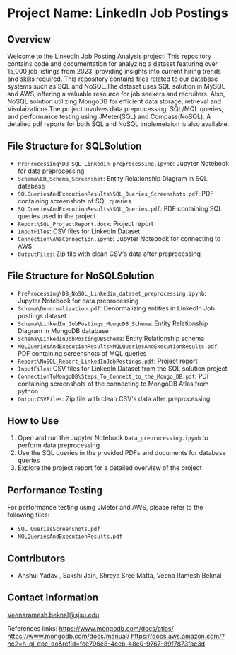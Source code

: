 # Project Name: LinkedIn Job Postings

## Overview
Welcome to the LinkedIn Job Posting Analysis project! This repository contains code and documentation for analyzing a dataset featuring over 15,000 job listings from 2023, providing insights into current hiring trends and skills required. This repository contains files related to our database systems such as SQL and NoSQL.The dataset uses SQL solution in MySQL and AWS, offering a valuable resource for job seekers and recruiters. Also, NoSQL solution utilizing MongoDB for efficient data storage, retrieval and Visulaizations.The project involves data preprocessing, SQL/MQL queries, and performance testing using JMeter(SQL) and Compass(NoSQL). A detailed pdf reports for both SQL and NoSQL implemetaion is also available.

## File Structure for SQLSolution
- `PreProcessing\DB_SQL_Linkedin_preprocessing.ipynb`: Jupyter Notebook for data preprocessing
- `Schema\ER_Schema_Screenshot`: Entity Relationship Diagram in SQL database
- `SQLQueriesAndExecutionResults\SQL_Queries_Screenshots.pdf`: PDF containing screenshots of SQL queries
- `SQLQueriesAndExecutionResults\SQL_Queries.pdf`: PDF containing SQL queries used in the project
- `Report\SQL_ProjectReport.docx`: Project report
- `InputFiles`: CSV files for LinkedIn Dataset
- `Connection\AWSConnection.ipynb`: Jupyter Notebook for connecting to AWS
- `OutputFiles`: Zip file with clean CSV's data after preprocessing

## File Structure for NoSQLSolution
- `PreProcessing\DB_NoSQL_Linkedin_dataset_preprocessing.ipynb`: Jupyter Notebook for data preprocessing
- `Schema\Denormalization.pdf`: Denormalizing entities in LinkedIn Job postings dataset
- `Schema\LinkedIn_JobPostings_MongoDB_Schema`: Entity Relationship Diagram in MongoDB database
- `Schema\LinkedInJobPostingDBSchema`: Entity Relationship schema 
- `MQLQueriesAndExecutionResults\MQLQueriesAndExecutionResults.pdf`: PDF containing screenshots of MQL queries
- `Report\NoSQL_Report_LinkedInJobPostings.pdf`: Project report
- `InputFiles`: CSV files for LinkedIn Dataset from the SQL solution project
- `ConnectionToMongoDB\Steps_To_Connect_to_the_Mongo_DB.pdf`: PDF containing screenshots of the connecting to MongoDB Atlas from python
- `OutputCSVFiles`: Zip file with clean CSV's data after preprocessing

## How to Use
1. Open and run the Jupyter Notebook `Data_preprocessing.ipynb` to perform data preprocessing
2. Use the SQL queries in the provided PDFs and documents for database queries
3. Explore the project report for a detailed overview of the project

## Performance Testing
For performance testing using JMeter and AWS, please refer to the following files:
- `SQL_QueriesScreenshots.pdf`
- `MQLQueriesAndExecutionResults.pdf`

## Contributors
- Anshul Yadav , Sakshi Jain, Shreya Sree Matta, Veena Ramesh Beknal

## Contact Information
Veenaramesh.beknal@sjsu.edu

References links:
https://www.mongodb.com/docs/atlas/
https://www.mongodb.com/docs/manual/
https://docs.aws.amazon.com/?nc2=h_ql_doc_do&refid=fce796e8-4ceb-48e0-9767-89f7873fac3d



